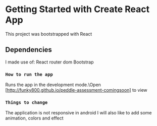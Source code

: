 # Getting Started with Create React App

This project was bootstrapped with React


## Dependencies


I made use of:
React router dom
Bootstrap


### `How to run the app`

Runs the app in the development mode.\Open [http://funky800.github.io/peddle-assessment-comingsoon] to view


### `Things to change`

 The application is not responsive in android
 I will also like to add some animation, colors and effect
